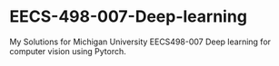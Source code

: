 # EECS-498-007-Deep-learning
My Solutions for Michigan University EECS498-007 Deep learning for computer vision using Pytorch.
